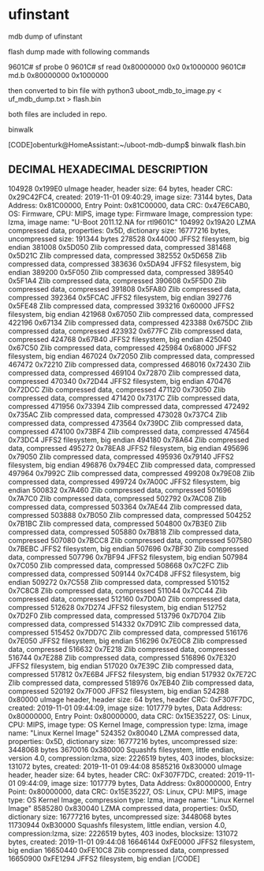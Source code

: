 # ufinstant
mdb dump of ufinstant

flash dump made with following commands

9601C# sf probe 0
9601C# sf read 0x80000000 0x0 0x1000000
9601C# md.b 0x80000000 0x1000000

then converted to bin file with python3 uboot_mdb_to_image.py < uf_mdb_dump.txt > flash.bin

both files are included in repo.

binwalk

[CODE]obenturk@HomeAssistant:~/uboot-mdb-dump$ binwalk flash.bin

DECIMAL       HEXADECIMAL     DESCRIPTION
--------------------------------------------------------------------------------
104928        0x199E0         uImage header, header size: 64 bytes, header CRC: 0x29C42FC4, created: 2019-11-01 09:40:29, image size: 73144 bytes, Data Address: 0x81C00000, Entry Point: 0x81C00000, data CRC: 0x47E6CAB0, OS: Firmware, CPU: MIPS, image type: Firmware Image, compression type: lzma, image name: "U-Boot 2011.12.NA for rtl9601C"
104992        0x19A20         LZMA compressed data, properties: 0x5D, dictionary size: 16777216 bytes, uncompressed size: 191344 bytes
278528        0x44000         JFFS2 filesystem, big endian
381008        0x5D050         Zlib compressed data, compressed
381468        0x5D21C         Zlib compressed data, compressed
382552        0x5D658         Zlib compressed data, compressed
383636        0x5DA94         JFFS2 filesystem, big endian
389200        0x5F050         Zlib compressed data, compressed
389540        0x5F1A4         Zlib compressed data, compressed
390608        0x5F5D0         Zlib compressed data, compressed
391808        0x5FA80         Zlib compressed data, compressed
392364        0x5FCAC         JFFS2 filesystem, big endian
392776        0x5FE48         Zlib compressed data, compressed
393216        0x60000         JFFS2 filesystem, big endian
421968        0x67050         Zlib compressed data, compressed
422196        0x67134         Zlib compressed data, compressed
423388        0x675DC         Zlib compressed data, compressed
423932        0x677FC         Zlib compressed data, compressed
424768        0x67B40         JFFS2 filesystem, big endian
425040        0x67C50         Zlib compressed data, compressed
425984        0x68000         JFFS2 filesystem, big endian
467024        0x72050         Zlib compressed data, compressed
467472        0x72210         Zlib compressed data, compressed
468016        0x72430         Zlib compressed data, compressed
469104        0x72870         Zlib compressed data, compressed
470340        0x72D44         JFFS2 filesystem, big endian
470476        0x72DCC         Zlib compressed data, compressed
471120        0x73050         Zlib compressed data, compressed
471420        0x7317C         Zlib compressed data, compressed
471956        0x73394         Zlib compressed data, compressed
472492        0x735AC         Zlib compressed data, compressed
473028        0x737C4         Zlib compressed data, compressed
473564        0x739DC         Zlib compressed data, compressed
474100        0x73BF4         Zlib compressed data, compressed
474564        0x73DC4         JFFS2 filesystem, big endian
494180        0x78A64         Zlib compressed data, compressed
495272        0x78EA8         JFFS2 filesystem, big endian
495696        0x79050         Zlib compressed data, compressed
495936        0x79140         JFFS2 filesystem, big endian
496876        0x794EC         Zlib compressed data, compressed
497964        0x7992C         Zlib compressed data, compressed
499208        0x79E08         Zlib compressed data, compressed
499724        0x7A00C         JFFS2 filesystem, big endian
500832        0x7A460         Zlib compressed data, compressed
501696        0x7A7C0         Zlib compressed data, compressed
502792        0x7AC08         Zlib compressed data, compressed
503364        0x7AE44         Zlib compressed data, compressed
503888        0x7B050         Zlib compressed data, compressed
504252        0x7B1BC         Zlib compressed data, compressed
504800        0x7B3E0         Zlib compressed data, compressed
505880        0x7B818         Zlib compressed data, compressed
507080        0x7BCC8         Zlib compressed data, compressed
507580        0x7BEBC         JFFS2 filesystem, big endian
507696        0x7BF30         Zlib compressed data, compressed
507796        0x7BF94         JFFS2 filesystem, big endian
507984        0x7C050         Zlib compressed data, compressed
508668        0x7C2FC         Zlib compressed data, compressed
509144        0x7C4D8         JFFS2 filesystem, big endian
509272        0x7C558         Zlib compressed data, compressed
510152        0x7C8C8         Zlib compressed data, compressed
511044        0x7CC44         Zlib compressed data, compressed
512160        0x7D0A0         Zlib compressed data, compressed
512628        0x7D274         JFFS2 filesystem, big endian
512752        0x7D2F0         Zlib compressed data, compressed
513796        0x7D704         Zlib compressed data, compressed
514332        0x7D91C         Zlib compressed data, compressed
515452        0x7DD7C         Zlib compressed data, compressed
516176        0x7E050         JFFS2 filesystem, big endian
516296        0x7E0C8         Zlib compressed data, compressed
516632        0x7E218         Zlib compressed data, compressed
516744        0x7E288         Zlib compressed data, compressed
516896        0x7E320         JFFS2 filesystem, big endian
517020        0x7E39C         Zlib compressed data, compressed
517812        0x7E6B4         JFFS2 filesystem, big endian
517932        0x7E72C         Zlib compressed data, compressed
518976        0x7EB40         Zlib compressed data, compressed
520192        0x7F000         JFFS2 filesystem, big endian
524288        0x80000         uImage header, header size: 64 bytes, header CRC: 0xF307F7DC, created: 2019-11-01 09:44:09, image size: 1017779 bytes, Data Address: 0x80000000, Entry Point: 0x80000000, data CRC: 0x15E35227, OS: Linux, CPU: MIPS, image type: OS Kernel Image, compression type: lzma, image name: "Linux Kernel Image"
524352        0x80040         LZMA compressed data, properties: 0x5D, dictionary size: 16777216 bytes, uncompressed size: 3448068 bytes
3670016       0x380000        Squashfs filesystem, little endian, version 4.0, compression:lzma, size: 2226519 bytes, 403 inodes, blocksize: 131072 bytes, created: 2019-11-01 09:44:08
8585216       0x830000        uImage header, header size: 64 bytes, header CRC: 0xF307F7DC, created: 2019-11-01 09:44:09, image size: 1017779 bytes, Data Address: 0x80000000, Entry Point: 0x80000000, data CRC: 0x15E35227, OS: Linux, CPU: MIPS, image type: OS Kernel Image, compression type: lzma, image name: "Linux Kernel Image"
8585280       0x830040        LZMA compressed data, properties: 0x5D, dictionary size: 16777216 bytes, uncompressed size: 3448068 bytes
11730944      0xB30000        Squashfs filesystem, little endian, version 4.0, compression:lzma, size: 2226519 bytes, 403 inodes, blocksize: 131072 bytes, created: 2019-11-01 09:44:08
16646144      0xFE0000        JFFS2 filesystem, big endian
16650440      0xFE10C8        Zlib compressed data, compressed
16650900      0xFE1294        JFFS2 filesystem, big endian
[/CODE]
